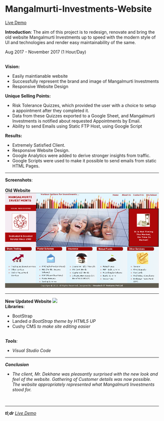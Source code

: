 # Mangalmurti-Investments-Website

<a href="www.mangalmurtiinvestments.com/bootstrap/GitHub/index.html"> Live Demo</a>

<b>Introduction</b>:
The aim of this project is to redesign, renovate and bring the old website Mangalmurti Investments up to speed with the modern style of UI and technologies and render easy maintainability of the same.

Aug 2017 - November 2017 (1 Hour/Day)
<br><br>

<b>Vision:</b>
<ul>
<li>Easily maintianable website</li>
<li>Successfully represent the brand and image of Mangalmurti Investments</li>
<li>Responsive Website Design</li>
</ul>

<b>Unique Selling Points:</b>
<ul>
<li>Risk Tolerance Quizzes, which provided the user with a choice to setup a appointment after they completed it.</li>
<li>Data from these Quizzes exported to a Google Sheet, and Mangalmurti Investments is notified about requested Appointments by Email.</li>
<li>Ability to send Emails using Static FTP Host, using Google Script</li>
</ul>


<b>Results:</b>
<ul>
<li>Extremely Satisfied Client.</li>
<li>Responsive Website Design.</li>
<li>Google Analytics were added to derive stronger insights from traffic.</li>
<li>Google Scripts were used to make it possible to send emails from static HTML Pages.</li>
</ul>

<hr>
<b>Screenshots</b>:<br><br>
<b>Old Website</b>
<img src="README/old1.PNG">

<br>
<hr>
<b>New Updated Website</b>
<img src="README/new1.png">


<br>
<b>Libraries</b>:<br>
<ul>
<li>BootStrap</li>
<li>Landed <i>a BootStrap theme by HTML5 UP</i></li>
<li>Cushy CMS <i> to make site editing easier</li>
</ul>

<br>
<b>Tools</b>:
<ul>
<li>Visual Studio Code</li>
</ul>

<hr>
<b>Conclusion</b>
<ul>
<li>The client, Mr. Dekhane was pleasantly surprised with the new look and feel of the website. Gathering of Customer details was now possible. The website appropriately represented what Mangalmurti Investments stood for.
</li></ul>
<br><hr>
<b>tl;dr</b> <a href="www.mangalmurtiinvestments.com/bootstrap/GitHub/index.html"> Live Demo</a>